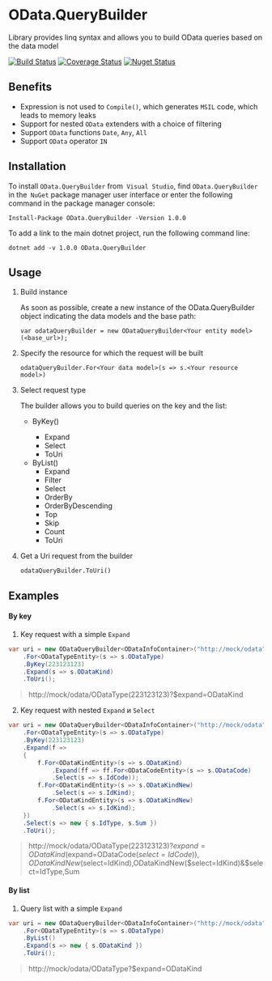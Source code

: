 # OData.QueryBuilder
Library provides linq syntax and allows you to build OData queries based on the data model

[![Build Status](https://travis-ci.com/ZEXSM/OData.QueryBuilder.svg?branch=master)](https://travis-ci.com/ZEXSM/OData.QueryBuilder)
[![Coverage Status](https://coveralls.io/repos/github/ZEXSM/OData.QueryBuilder/badge.svg?branch=master)](https://coveralls.io/github/ZEXSM/OData.QueryBuilder?branch=master)
[![Nuget Status](https://img.shields.io/nuget/dt/OData.QueryBuilder.svg)](https://www.nuget.org/packages/OData.QueryBuilder)

## Benefits
* Expression is not used to `Compile()`, which generates `MSIL` code, which leads to memory leaks
* Support for nested `OData` extenders with a choice of filtering
* Support `OData` functions `Date`, `Any`, `All`
* Support `OData` operator `IN`

## Installation
To install `OData.QueryBuilder` from` Visual Studio`, find `OData.QueryBuilder` in the` NuGet` package manager user interface or enter the following command in the package manager console:
```
Install-Package OData.QueryBuilder -Version 1.0.0
```

To add a link to the main dotnet project, run the following command line:
```
dotnet add -v 1.0.0 OData.QueryBuilder
```

## Usage

1. Build instance

    As soon as possible, create a new instance of the OData.QueryBuilder object indicating the data models and the base path:

    ```charp
    var odataQueryBuilder = new ODataQueryBuilder<Your entity model>(<base_url>);
    ```

2. Specify the resource for which the request will be built

    ```charp
    odataQueryBuilder.For<Your data model>(s => s.<Your resource model>)
    ```

3. Select request type

    The builder allows you to build queries on the key and the list:
    * ByKey(<Key>)
      * Expand
      * Select
      * ToUri 
    * ByList()
      * Expand
      * Filter
      * Select
      * OrderBy
      * OrderByDescending
      * Top
      * Skip
      * Count
      * ToUri 
4. Get a Uri request from the builder
    ```charp
    odataQueryBuilder.ToUri()
    ```

## Examples

#### By key
1. Key request with a simple `Expand`
```csharp
var uri = new ODataQueryBuilder<ODataInfoContainer>("http://mock/odata")
    .For<ODataTypeEntity>(s => s.ODataType)
    .ByKey(223123123)
    .Expand(s => s.ODataKind)
    .ToUri();
```
> http://mock/odata/ODataType(223123123)?$expand=ODataKind

2. Key request with nested `Expand` и `Select`
```csharp
var uri = new ODataQueryBuilder<ODataInfoContainer>("http://mock/odata")
    .For<ODataTypeEntity>(s => s.ODataType)
    .ByKey(223123123)
    .Expand(f =>
    {
        f.For<ODataKindEntity>(s => s.ODataKind)
            .Expand(ff => ff.For<ODataCodeEntity>(s => s.ODataCode)
            .Select(s => s.IdCode));
        f.For<ODataKindEntity>(s => s.ODataKindNew)
            .Select(s => s.IdKind);
        f.For<ODataKindEntity>(s => s.ODataKindNew)
            .Select(s => s.IdKind);
    })
    .Select(s => new { s.IdType, s.Sum })
    .ToUri();
```
> http://mock/odata/ODataType(223123123)?$expand=ODataKind($expand=ODataCode($select=IdCode)),ODataKindNew($select=IdKind),ODataKindNew($select=IdKind)&$select=IdType,Sum

#### By list
1. Query list with a simple `Expand`
```csharp
var uri = new ODataQueryBuilder<ODataInfoContainer>("http://mock/odata")
    .For<ODataTypeEntity>(s => s.ODataType)
    .ByList()
    .Expand(s => new { s.ODataKind })
    .ToUri();
```
> http://mock/odata/ODataType?$expand=ODataKind
